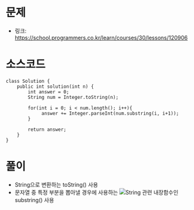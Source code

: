 # 문제
- 링크: 
<https://school.programmers.co.kr/learn/courses/30/lessons/120906>

# 소스코드
```
class Solution {
    public int solution(int n) {
        int answer = 0;
        String num = Integer.toString(n);
            
        for(int i = 0; i < num.length(); i++){
             answer += Integer.parseInt(num.substring(i, i+1));
        }
        
        return answer;
    }
}
```
# 풀이
- String으로 변환하는 toString() 사용
- 문자열 중 특정 부분을 뽑아낼 경우에 사용하는 ![String 관련 내장함수]()인 substring() 사용

